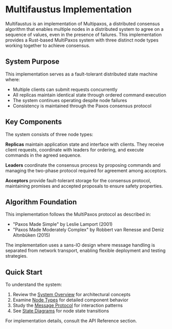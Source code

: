 # Multifaustus Implementation

Multifaustus is an implementation of Multipaxos, a distributed consensus algorithm that enables multiple nodes in a distributed system to agree on a sequence of values, even in the presence of failures. This implementation provides a Rust-based MultiPaxos system with three distinct node types working together to achieve consensus.

## System Purpose

This implementation serves as a fault-tolerant distributed state machine where:

- Multiple clients can submit requests concurrently
- All replicas maintain identical state through ordered command execution
- The system continues operating despite node failures
- Consistency is maintained through the Paxos consensus protocol

## Key Components

The system consists of three node types:

**Replicas** maintain application state and interface with clients. They receive client requests, coordinate with leaders for ordering, and execute commands in the agreed sequence.

**Leaders** coordinate the consensus process by proposing commands and managing the two-phase protocol required for agreement among acceptors.

**Acceptors** provide fault-tolerant storage for the consensus protocol, maintaining promises and accepted proposals to ensure safety properties.

## Algorithm Foundation

This implementation follows the MultiPaxos protocol as described in:

- "Paxos Made Simple" by Leslie Lamport (2001)
- "Paxos Made Moderately Complex" by Robbert van Renesse and Deniz Altınbüken (2015)

The implementation uses a sans-IO design where message handling is separated from network transport, enabling flexible deployment and testing strategies.

## Quick Start

To understand the system:

1. Review the [System Overview](./architecture/overview.md) for architectural concepts
2. Examine [Node Types](./architecture/nodes.md) for detailed component behavior
3. Study the [Message Protocol](./architecture/messages.md) for interaction patterns
4. See [State Diagrams](./architecture/state-diagram.md) for node state transitions

For implementation details, consult the API Reference section.
